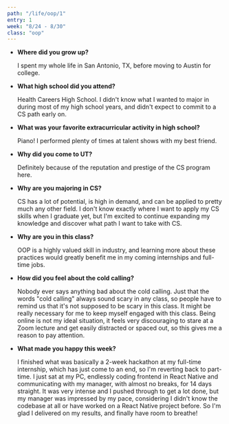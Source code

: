```yaml
---
path: "/life/oop/1"
entry: 1
week: "8/24 - 8/30"
class: "oop"
---
```


* **Where did you grow up?**

    I spent my whole life in San Antonio, TX, before moving to Austin for college.

* **What high school did you attend?**

    Health Careers High School. I didn't know what I wanted to major in during most of my high school years, and didn't expect to commit to a CS path early on.

* **What was your favorite extracurricular activity in high school?**

    Piano! I performed plenty of times at talent shows with my best friend.

* **Why did you come to UT?**

    Definitely because of the reputation and prestige of the CS program here.

* **Why are you majoring in CS?**

    CS has a lot of potential, is high in demand, and can be applied to pretty much any other field. I don't know exactly where I want to apply my CS skills when I graduate yet, but I'm excited to continue expanding my knowledge and discover what path I want to take with CS.

* **Why are you in this class?**

    OOP is a highly valued skill in industry, and learning more about these practices would greatly benefit me in my coming internships and full-time jobs.

* **How did you feel about the cold calling?**

    Nobody ever says anything bad about the cold calling. Just that the words "cold calling" always sound scary in any class, so people have to remind us that it's not supposed to be scary in this class. It might be really necessary for me to keep myself engaged with this class. Being online is not my ideal situation, it feels very discouraging to stare at a Zoom lecture and get easily distracted or spaced out, so this gives me a reason to pay attention.

* **What made you happy this week?**

    I finished what was basically a 2-week hackathon at my full-time internship, which has just come to an end, so I'm reverting back to part-time. I just sat at my PC, endlessly coding frontend in React Native and communicating with my manager, with almost no breaks, for 14 days straight. It was very intense and I pushed through to get a lot done, but my manager was impressed by my pace, considering I didn't know the codebase at all or have worked on a React Native project before. So I'm glad I delivered on my results, and finally have room to breathe!